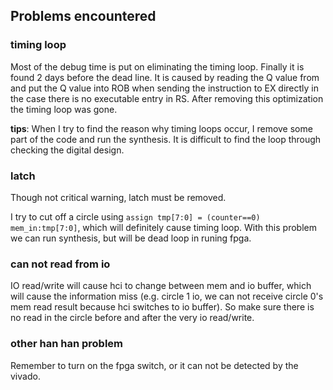 ## Problems encountered

### timing loop

Most of the debug time is put on eliminating the timing loop. Finally it is found 2 days before the dead line. It is caused by reading the Q value from and put the Q value into ROB when sending the instruction to EX directly in the case there is no executable entry in RS. After removing this optimization the timing loop was gone.

**tips**: When I try to find the reason why timing loops occur, I remove some part of the code and run the synthesis. It is difficult to find the loop through checking the digital design.

### latch

Though not critical warning, latch must be removed.

I try to cut off a circle using `assign tmp[7:0] = (counter==0) mem_in:tmp[7:0]`, which will definitely cause timing loop. With this problem we can run synthesis, but will be dead loop in runing fpga.

### can not read from io

IO read/write will cause hci to change between mem and io buffer, which will cause the information miss (e.g. circle 1 io, we can not receive circle 0's mem read result because hci switches to io buffer). So make sure there is no read in the circle before and after the very io read/write.

### other han han problem

Remember to turn on the fpga switch, or it can not be detected by the vivado.